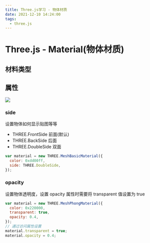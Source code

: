 ```yaml
---
title: Three.js学习 - 物体材质
date: 2021-12-10 14:24:00
tags:
  - three.js
---
```


# Three.js - Material(物体材质)

## 材料类型

## 属性

![](/images/blog/threejs_material.png)

### side

设置物体如何显示贴图等等

- THREE.FrontSide 前面(默认)
- THREE.BackSide 后面
- THREE.DoubleSide 双面

```js
var material = new THREE.MeshBasicMaterial({
  color: 0xdd00ff,
  side: THREE.DoubleSide,
});
```

### opacity

设置物体透明度，设置 opacity 属性时需要将 transparent 值设置为 true

```js
var material = new THREE.MeshPhongMaterial({
  color: 0x220000,
  transparent: true,
  opacity: 0.4,
});
// 通过访问属性设置
material.transparent = true;
material.opacity = 0.4;
```
